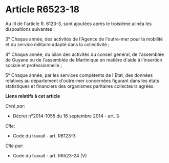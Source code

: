 # Article R6523-18

Au III de l'article R. 6123-3, sont ajoutées après le troisième alinéa les dispositions suivantes : 

3° Chaque année, des activités de l'Agence de l'outre-mer pour la mobilité et du service militaire adapté dans la
collectivité ; 

4° Chaque année, du bilan des activités du conseil général, de l'assemblée de Guyane ou de l'assemblée de Martinique en
matière d'aide à l'insertion sociale et professionnelle ; 

5° Chaque année, par les services compétents de l'Etat, des données relatives au département d'outre-mer concernées figurant
dans les états statistiques et financiers des organismes paritaires collecteurs agréés.

**Liens relatifs à cet article**

_Créé par_:

  - Décret n°2014-1055 du 16 septembre 2014 - art. 3

_Cite_:

  - Code du travail - art. R6123-3

_Cité par_:

  - Code du travail - art. R6523-24 (V)
